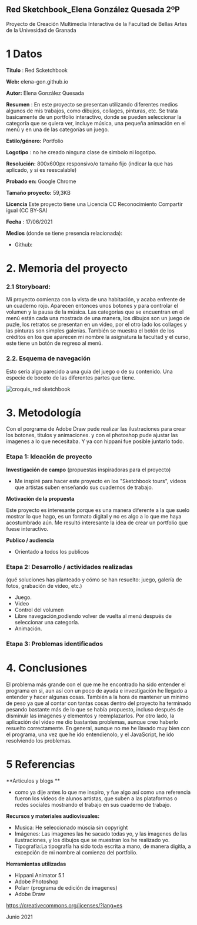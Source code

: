 ## Red Sketchbook_Elena González Quesada 2ºP

Proyecto de Creación Multimedia Interactiva de la  Facultad de Bellas Artes de la Univesidad de Granada



# 1 Datos 



**Titulo** : Red Scketchbook

**Web:**   elena-gon.github.io 

**Autor:**  Elena González Quesada 

**Resumen** : En este proyecto se presentan utilizando diferentes medios algunos de mis trabajos, como dibujos, collages, pinturas, etc. Se trata basicamente de un portfolio interactivo, donde se pueden seleccionar la categoría que se quiera ver, incluye música, una pequeña animación en el menú y en una de las categorías un juego. 

**Estilo/género:** Portfolio 

**Logotipo** : no he creado ninguna clase de simbolo ni logotipo. 

**Resolución:** 800x600px responsivo/o tamaño fijo (indicar la que has aplicado, y si es reescalable)

**Probado en:**   Google Chrome

**Tamaño proyecto:** 59,3KB

**Licencia** Este proyecto tiene una Licencia CC Reconocimiento Compartir igual (CC BY-SA)

**Fecha** : 17/06/2021

**Medios** (donde se tiene presencia relacionada):

- Github:

# 2. Memoria del proyecto 

### 2.1 Storyboard: 
  Mi proyecto comienza con la vista de una habitación, y acaba enfrente de un cuaderno rojo. Aparecen entonces unos botones y para controlar el volumen y la pausa de la música. Las categorías que se encuentran en el menú están cada una mostrada de una manera, los dibujos son un juego de puzle, los retratos se presentan en un video, por el otro lado los collages y las pinturas son simples galerías. También se muestra el botón de los créditos en los que aparecen mi nombre la asignatura la facultad y el curso, este tiene un botón de regreso al menú. 

### 2.2. Esquema de navegación 


  Esto sería algo parecido a una guía del juego o de su contenido. Una especie de boceto de las diferentes partes que tiene. 
  
![croquis_red sketchbook](https://user-images.githubusercontent.com/85367021/122269486-8d617200-cedd-11eb-8619-bc20da661f60.png)


# 3. Metodología

  Con el porgrama de Adobe Draw pude realizar las ilustraciones para crear los botones, titulos y animaciones. y con el photoshop pude ajustar las imagenes a lo que necesitaba. Y ya con hippani fue posible juntarlo todo. 

### Etapa 1: Ideación de proyecto

**Investigación de campo** (propuestas inspiradoras para el proyecto)

- Me inspiré para hacer este proyecto en los "Sketchbook tours", videos que artistas suben enseñando sus cuadernos de trabajo. 


**Motivación de la propuesta** 

Este  proyecto es interesante porque es una manera diferente a la que suelo mostrar lo que hago, es un formato digital y no es algo a lo que me haya acostumbrado aún. Me resultó interesante la idea de crear un portfolio que fuese interactivo. 


**Publico / audiencia**

- Orientado a todos los publicos

### Etapa 2: Desarrollo / actividades realizadas

(qué soluciones has planteado y cómo se han resuelto: juego, galería de fotos, grabación de video, etc.)

- Juego. 
- Video 
- Control del volumen 
- Libre navegación,podiendo volver de vuelta al menú después de seleccionar una categoría. 
- Animación. 

### Etapa 3: Problemas identificados

# 4. Conclusiones 

El problema más grande con el que me he encontrado ha sido entender el programa en si, aun así con un poco de ayuda e investigación he llegado a entender y hacer algunas cosas. También a la hora de mantener un mínimo de peso ya que al contar con tantas cosas dentro del proyecto ha terminado pesando bastante más de lo que se había propuesto, incluso después de disminuir las imagenes y elementos y reemplazarlos. Por otro lado, la aplicación del video me dio bastantes problemas, aunque creo haberlo resuelto correctamente. En general, aunque no me he llavado muy bien con el programa, una vez que he ido entendienolo, y el JavaScript, he ido resolviendo los problemas. 

# 5 Referencias 

**Artículos y blogs ** 

- como ya dije antes lo que me inspiro, y fue algo así como una referencia fueron los videos de alunos artistas, que suben a las plataformas o redes sociales mostrando el trabajo en sus cuaderno de trabajo. 

**Recursos y materiales audiovisuales:**

* Musica:  He seleccionado múscia sin copyright
* Imágenes:  Las imagenes las he sacado todas yo, y las imagenes de las ilustraciones, y los dibujos que se muestran los he realizado yo. 
* Tipografía:La tipografía ha sido toda escrita a mano, de manera digitla, a excepción de mi nombre al comienzo del portfolio.

**Herramientas utilizadas**

- Hippani Animator 5.1
- Adobe Photoshop
- Polarr (programa de edición de imagenes)
- Adobe Draw 


https://creativecommons.org/licenses/?lang=es

Junio 2021
